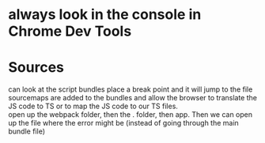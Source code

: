 # always look in the console in Chrome Dev Tools

# Sources
can look at the script bundles
place a break point and it will jump to the file
sourcemaps are added to the bundles and allow the browser to translate the JS code to TS or to map the JS code to our TS files.  
open up the webpack folder, then the . folder, then app. 
Then we can open up the file where the error might be (instead of going through the main bundle file)
